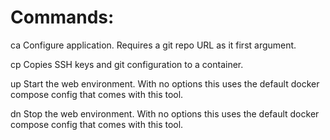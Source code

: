 # Commands:

ca      Configure application. Requires a git repo 
        URL as it first argument.

cp      Copies SSH keys and git configuration to a container.

up      Start the web environment. With no options
        this uses the default docker compose config
        that comes with this tool.

dn      Stop the web environment. With no options
        this uses the default docker compose config
        that comes with this tool.
